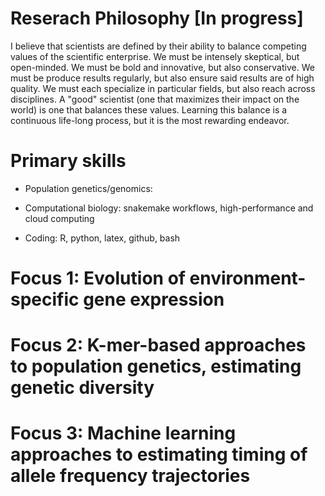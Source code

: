 # Reserach Philosophy [In progress]

I believe that scientists are defined by their ability to balance competing values of the scientific enterprise. We must be intensely skeptical, but open-minded. We must be bold and innovative, but also conservative. We must be produce results regularly, but also ensure said results are of high quality. We must each specialize in particular fields, but also reach across disciplines. A "good" scientist (one that maximizes their impact on the world) is one that balances these values. Learning this balance is a continuous life-long process, but it is the most rewarding endeavor.

# Primary skills 

* Population genetics/genomics:

* Computational biology: snakemake workflows, high-performance and cloud computing

* Coding: R, python, latex, github, bash

# Focus 1: Evolution of environment-specific gene expression

# Focus 2: K-mer-based approaches to population genetics, estimating genetic diversity

# Focus 3: Machine learning approaches to estimating timing of allele frequency trajectories
